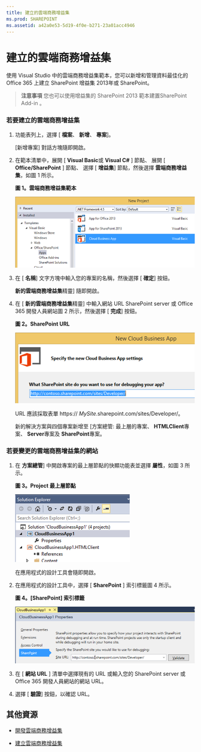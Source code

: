 ```yaml
---
title: 建立的雲端商務增益集
ms.prod: SHAREPOINT
ms.assetid: a42a0e53-5d19-4f0e-b271-23a01acc4946
---
```



# 建立的雲端商務增益集
使用 Visual Studio 中的雲端商務增益集範本，您可以新增和管理資料最佳化的 Office 365 上建立 SharePoint 增益集 2013年或 SharePoint。
> **注意事項**
> 您也可以使用增益集的 SharePoint 2013 範本建置SharePoint Add-in 。
  
    
    


### 若要建立的雲端商務增益集


1. 功能表列上，選擇 [ **檔案**、 **新增**、 **專案**]。
    
    [新增專案] 對話方塊隨即開啟。
    
  
2. 在範本清單中，展開 [ **Visual Basic**或 **Visual C#** ] 節點、 展開 [ **Office/SharePoint** ] 節點、 選擇 [ **增益集**] 節點，然後選擇 **雲端商務增益集**，如圖 1 所示。
    
   **圖 1。雲端商務增益集範本**

  

     ![Template for creating a Cloud Business App](images/CloudBusinessApptemplate.PNG)
  

  

  
3. 在 [ **名稱**] 文字方塊中輸入您的專案的名稱，然後選擇 [ **確定**] 按鈕。
    
    **新的雲端商務增益集**精靈] 隨即開啟。
    
  
4. 在 [ **新的雲端商務增益集**精靈] 中輸入網站 URL SharePoint server 或 Office 365 開發人員網站圖 2 所示，然後選擇 [ **完成**] 按鈕。
    
   **圖 2。SharePoint URL**

  

     ![SharePoint URL](images/SiteURL.PNG)
  

    URL 應該採取表單 https://  _MySite_.sharepoint.com/sites/Developer/。
    
    新的解決方案與四個專案新增至 [方案總管: 最上層的專案、 **HTMLClient**專案、 **Server**專案及 **SharePoint**專案。
    
  

### 若要變更的雲端商務增益集的網站


1. 在 **方案總管**] 中開啟專案的最上層節點的快顯功能表並選擇 **屬性**，如圖 3 所示。
    
   **圖 3。Project 最上層節點**

  

     ![The top level project node](images/Top-levelprojectnode.PNG)
  

    在應用程式的設計工具會隨即開啟。
    
  
2. 在應用程式的設計工具中，選擇 [ **SharePoint** ] 索引標籤圖 4 所示。
    
   **圖 4。[SharePoint] 索引標籤**

  

     ![The SharePoint properties tab](images/SharePointtab.PNG)
  

  

  
3. 在 [ **網站 URL** ] 清單中選擇現有的 URL 或輸入您的 SharePoint server 或 Office 365 開發人員網站的網站 URL。
    
  
4. 選擇 [ **驗證**] 按鈕，以確認 URL。
    
  

## 其他資源
<a name="bk_addresources"> </a>


-  [開發雲端商務增益集](develop-cloud-business-add-ins.md)
    
  
-  [建立雲端商務增益集](create-cloud-business-add-ins.md)
    
  


